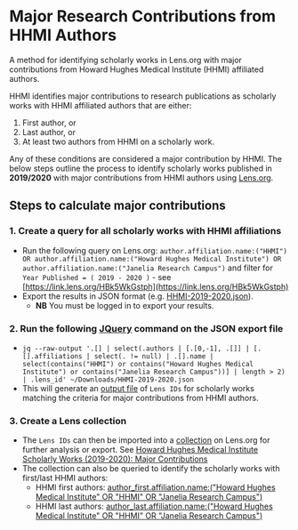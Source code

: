 # Major Research Contributions from HHMI Authors

A method for identifying scholarly works in Lens.org with major contributions from Howard Hughes Medical Institute (HHMI) affiliated authors.

HHMI identifies major contributions to research publications as scholarly works with HHMI affiliated authors that are either:
1. First author, or 
2. Last author, or
3. At least two authors from HHMI on a scholarly work.  

Any of these conditions are considered a major contribution by HHMI. The below steps outline the process to identify scholarly works published in **2019/2020** with major contributions from HHMI authors using [Lens.org](https://www.lens.org/).

## Steps to calculate major contributions

### 1. Create a query for all scholarly works with HHMI affiliations

* Run the following query on Lens.org: `author.affiliation.name:("HHMI") OR author.affiliation.name:("Howard Hughes Medical Institute") OR author.affiliation.name:("Janelia Research Campus")` and filter for `Year Published = ( 2019 - 2020 )` - see [https://link.lens.org/HBk5WkGstph](https://link.lens.org/HBk5WkGstph)
* Export the results in JSON format (e.g. [HHMI-2019-2020.json](https://github.com/cambialens/Major-Research-Contributions-from-HHMI-Authors/blob/main/HHMI-2019-2020.json)). 
  - **NB** You must be logged in to export your results.

### 2. Run the following [JQuery](https://jquery.com/) command on the JSON export file

* `jq --raw-output '.[] | select(.authors | [.[0,-1], .[]] | [.[].affiliations | select(. != null) | .[].name | select(contains("HHMI") or contains("Howard Hughes Medical Institute") or contains("Janelia Research Campus"))] | length > 2) | .lens_id' ~/Downloads/HHMI-2019-2020.json`
* This will generate an [output file](https://github.com/cambialens/Major-Research-Contributions-from-HHMI-Authors/blob/main/hhmi_lensids.txt) of `Lens IDs` for scholarly works matching the criteria for major contributions from HHMI authors.

### 3. Create a Lens collection

* The `Lens IDs` can then be imported into a [collection](https://www.lens.org/lens/search/scholar/list?collectionId=184091) on Lens.org for further analysis or export. See [Howard Hughes Medical Institute Scholarly Works (2019-2020): Major Contributions](https://www.lens.org/lens/search/scholar/list?collectionId=184091)
* The collection can also be queried to identify the scholarly works with first/last HHMI authors:
  - HHMI first authors: [author_first.affiliation.name:("Howard Hughes Medical Institute" OR  "HHMI" OR "Janelia Research Campus")](https://link.lens.org/SztavRfCsyi)
  - HHMI last authors: [author_last.affiliation.name:("Howard Hughes Medical Institute" OR  "HHMI" OR "Janelia Research Campus")](https://link.lens.org/WftDLlu6Hok)

